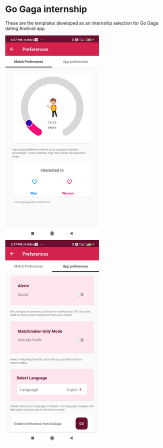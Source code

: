 # Go Gaga internship

These are the templates developed as an internship selection for Go Gaga dating Android app

<img src = "images/match_preferences.jpg" width="300"> &nbsp; &nbsp; &nbsp; &nbsp; &nbsp; &nbsp; <img src = "images/app_preferences.jpg" width="300">



 
